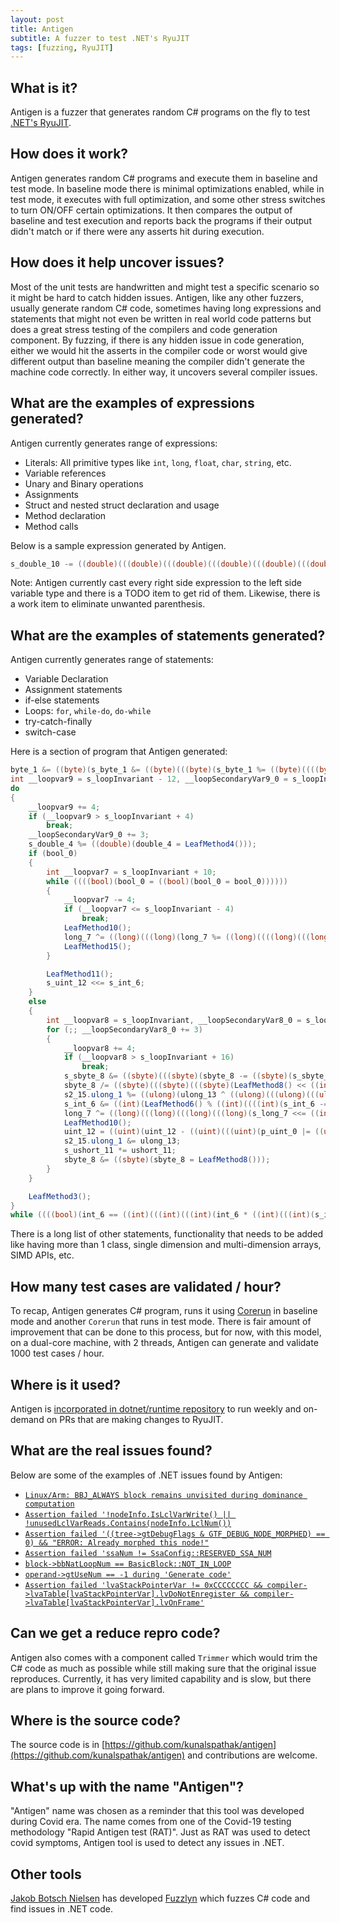 ```yaml
---
layout: post
title: Antigen
subtitle: A fuzzer to test .NET's RyuJIT
tags: [fuzzing, RyuJIT]
---
```


## What is it?

Antigen is a fuzzer that generates random C# programs on the fly to test [.NET's RyuJIT](https://github.com/Potapy4/dotnet-coreclr/blob/master/Documentation/botr/ryujit-overview.md).

## How does it work?

Antigen generates random C# programs and execute them in baseline and test mode. In baseline mode there is minimal optimizations enabled, while in test mode, it executes with full optimization, and some other stress switches to turn ON/OFF certain optimizations. It then compares the output of baseline and test execution and reports back the programs if their output didn't match or if there were any asserts hit during execution.

## How does it help uncover issues?

Most of the unit tests are handwritten and might test a specific scenario so it might be hard to catch hidden issues. Antigen, like any other fuzzers, usually generate random C# code, sometimes having long expressions and statements that might not even be written in real world code patterns but does a great stress testing of the compilers and code generation component. By fuzzing, if there is any hidden issue in code generation, either we would hit the asserts in the compiler code or worst would give different output than baseline meaning the compiler didn't generate the machine code correctly. In either way, it uncovers several compiler issues.

## What are the examples of expressions generated?

Antigen currently generates range of expressions:
- Literals: All primitive types like `int`, `long`, `float`, `char`, `string`, etc.
- Variable references
- Unary and Binary operations
- Assignments
- Struct and nested struct declaration and usage
- Method declaration
- Method calls

Below is a sample expression generated by Antigen.

```c#
s_double_10 -= ((double)(((double)(((double)(((double)(((double)(((double)(LeafMethod4() - -2)) + ((double)(s_double_10 %= ((double)((s_double_10) + 58)))))) - ((double)(double_55 += ((double)(s_double_10 + LeafMethod4())))))) % ((double)((((double)(((double)(((double)(double_55 /= ((double)((s_double_10) + 22)))) + double_28)) / ((double)((((double)(s_double_10 *= ((double)(LeafMethod4() + double_28))))) + 96))))) + 2)))) + ((double)(((double)(((double)(((double)(p_double_44 += double_55)) % ((double)((p_double_44) + 44)))) - ((double)(((double)(double_55 - p_double_44)) + ((double)(p_double_44 += double_28)))))) + ((double)(((double)(double_28 += ((double)(s_double_10 / ((double)((double_28) + 7)))))) + ((double)(((double)(double_55 % ((double)((s_double_10) + 30)))) + LeafMethod4())))))))) * ((double)(((double)(((double)(((double)(double_28 + ((double)(double_55 * LeafMethod4())))) * ((double)(double_28 /= ((double)((((double)(LeafMethod4() + double_28))) + 72)))))) * ((double)(((double)(((double)(double_28 * LeafMethod4())) % ((double)((((double)(double_55 % ((double)((LeafMethod4()) + 57))))) + 8)))) + ((double)(((double)(LeafMethod4() % ((double)((s_double_10) + 67)))) * ((double)(double_28 += s_double_10)))))))) + p_double_44))));
```

Note: Antigen currently cast every right side expression to the left side variable type and there is a TODO item to get rid of them. Likewise, there is a work item to eliminate unwanted parenthesis.

## What are the examples of statements generated?

Antigen currently generates range of statements:
- Variable Declaration
- Assignment statements
- if-else statements
- Loops: `for`, `while-do`, `do-while`
- try-catch-finally
- switch-case

Here is a section of program that Antigen generated:

```c#
byte_1 &= ((byte)(s_byte_1 &= ((byte)(((byte)(s_byte_1 %= ((byte)((((byte)(((byte)(((byte)(byte_1 * s_byte_1)) % ((byte)((((byte)(s_byte_1 ^= s_byte_1))) + 96)))) % ((byte)((byte_1) + 43))))) + 77)))) + ((byte)(LeafMethod1() + ((byte)(((byte)(((byte)(s_byte_1 - s_byte_1)) / ((byte)((((byte)(LeafMethod1() * LeafMethod1()))) + 65)))) - ((byte)(((byte)(s_byte_1 / ((byte)((LeafMethod1()) + 61)))) | ((byte)(byte_1 * byte_1))))))))))));
int __loopvar9 = s_loopInvariant - 12, __loopSecondaryVar9_0 = s_loopInvariant - 10;
do
{
    __loopvar9 += 4;
    if (__loopvar9 > s_loopInvariant + 4)
        break;
    __loopSecondaryVar9_0 += 3;
    s_double_4 %= ((double)(double_4 = LeafMethod4()));
    if (bool_0)
    {
        int __loopvar7 = s_loopInvariant + 10;
        while ((((bool)(bool_0 = ((bool)(bool_0 = bool_0))))))
        {
            __loopvar7 -= 4;
            if (__loopvar7 <= s_loopInvariant - 4)
                break;
            LeafMethod10();
            long_7 ^= ((long)(((long)(long_7 %= ((long)((((long)(((long)(((long)(long_7 & LeafMethod7())) - ((long)(long_7 = LeafMethod7())))) + ((long)(s_long_7 <<= ((int)(((int)(LeafMethod6() & LeafMethod6())) ^ ((int)(p_int_5 ^= int_6))))))))) + 90)))) * long_7));
            LeafMethod15();
        }

        LeafMethod11();
        s_uint_12 <<= s_int_6;
    }
    else
    {
        int __loopvar8 = s_loopInvariant, __loopSecondaryVar8_0 = s_loopInvariant - 10;
        for (;; __loopSecondaryVar8_0 += 3)
        {
            __loopvar8 += 4;
            if (__loopvar8 > s_loopInvariant + 16)
                break;
            s_sbyte_8 &= ((sbyte)(((sbyte)(sbyte_8 -= ((sbyte)(s_sbyte_8 = ((sbyte)(sbyte_8 >> ((int)(((int)(s_int_6 - LeafMethod6())) + ((int)(int_6 - LeafMethod6())))))))))) * s_sbyte_8));
            sbyte_8 /= ((sbyte)(((sbyte)(((sbyte)(LeafMethod8() << ((int)(((int)(int_6 >> 1)) % ((int)((((int)(int_6 += ((int)(LeafMethod6() & LeafMethod6()))))) + 28)))))) * ((sbyte)(((sbyte)(sbyte_8 <<= s_int_6)) % ((sbyte)((((sbyte)(sbyte_8 &= sbyte_8))) + 31)))))) ^ ((sbyte)(((sbyte)(s_sbyte_8 <<= LeafMethod6())) >> LeafMethod6()))));
            s2_15.ulong_1 %= ((ulong)(ulong_13 ^ ((ulong)(((ulong)(((ulong)(ulong_13 = ((ulong)(((ulong)(s_ulong_13 -= s_ulong_13)) * ((ulong)(s2_15.ulong_1 %= ((ulong)((s2_15.ulong_1) + 51)))))))) * ((ulong)(((ulong)(s_ulong_13 % ((ulong)((((ulong)(ulong_13 &= s2_15.ulong_1))) + 10)))) / ((ulong)((LeafMethod13()) + 71)))))) * ulong_13))));
            s_int_6 &= ((int)(LeafMethod6() % ((int)((((int)(s_int_6 -= ((int)(((int)(((int)(4 | ((int)(s_int_6 |= s_int_6)))) - s_int_6)) | ((int)(((int)(((int)(s_int_6 % ((int)((1) + 26)))) ^ ((int)(int_6 ^= s_int_6)))) / ((int)((((int)(s_int_6 = ((int)(int_6 - int_6))))) + 11))))))))) + 12))));
            long_7 ^= ((long)(((long)(((long)(((long)(s_long_7 <<= ((int)(p_int_5 >>= s_int_6)))) << ((int)(int_6 -= ((int)(((int)(p_int_5 -= int_6)) % ((int)((((int)(LeafMethod6() - s_int_6))) + 22)))))))) ^ ((long)(long_7 * LeafMethod7())))) | ((long)(((long)(((long)(long_7 | long_7)) >> ((int)(s_int_6 -= LeafMethod6())))) ^ s_long_7))));
            LeafMethod10();
            uint_12 = ((uint)(uint_12 - ((uint)(((uint)(p_uint_0 |= ((uint)(p_uint_0 >>= ((int)(((int)(s_int_6 |= int_6)) >> ((int)(s_int_6 << 94)))))))) * ((uint)(((uint)(((uint)(((uint)(s_uint_12 + LeafMethod12())) / ((uint)((uint_12) + 22)))) % ((uint)((((uint)(((uint)(s_uint_12 * LeafMethod12())) % ((uint)((((uint)(s_uint_12 + LeafMethod12()))) + 51))))) + 54)))) % ((uint)((((uint)(((uint)(((uint)(uint_12 % ((uint)((LeafMethod12()) + 10)))) + ((uint)(LeafMethod12() / ((uint)((LeafMethod12()) + 66)))))) & ((uint)(s_uint_12 = ((uint)(uint_12 | uint_12))))))) + 86))))))));
            s2_15.ulong_1 &= ulong_13;
            s_ushort_11 *= ushort_11;
            sbyte_8 &= ((sbyte)(sbyte_8 = LeafMethod8()));
        }
    }

    LeafMethod3();
}
while ((((bool)(int_6 == ((int)(((int)(((int)(int_6 * ((int)(((int)(s_int_6 /= ((int)((LeafMethod6()) + 43)))) ^ ((int)(int_6 ^= int_6)))))) & ((int)(int_6 -= ((int)(s_int_6 &= ((int)(int_6 % ((int)((p_int_5) + 21)))))))))) % ((int)((((int)(s_int_6 *= ((int)(((int)(int_6 &= ((int)(p_int_5 >> s_int_6)))) & ((int)(((int)(s_int_6 -= LeafMethod6())) ^ ((int)(LeafMethod6() | s_int_6))))))))) + 48))))))));
```

There is a long list of other statements, functionality that needs to be added like having more than 1 class, single dimension and multi-dimension arrays, SIMD APIs, etc.

## How many test cases are validated / hour?

To recap, Antigen generates C# program, runs it using [Corerun](https://github.com/dotnet/runtime/blob/f3c705ef291ff89b53220a31d8321355471d1937/docs/workflow/testing/using-corerun.md) in baseline mode and another `Corerun` that runs in test mode. There is fair amount of improvement that can be done to this process, but for now, with this model, on a dual-core machine, with 2 threads, Antigen can generate and validate 1000 test cases / hour.


## Where is it used?

Antigen is [incorporated in dotnet/runtime repository](https://github.com/dotnet/runtime/pull/59489) to run weekly and on-demand on PRs that are making changes to RyuJIT.

## What are the real issues found?

Below are some of the examples of .NET issues found by Antigen:

- [`Linux/Arm: BBJ_ALWAYS block remains unvisited during dominance computation`](https://github.com/dotnet/runtime/issues/59298)
- [`Assertion failed '!nodeInfo.IsLclVarWrite() || !unusedLclVarReads.Contains(nodeInfo.LclNum())`](https://github.com/dotnet/runtime/issues/57919)
- [`Assertion failed '((tree->gtDebugFlags & GTF_DEBUG_NODE_MORPHED) == 0) && "ERROR: Already morphed this node!"`](https://github.com/dotnet/runtime/issues/56962)
- [`Assertion failed 'ssaNum != SsaConfig::RESERVED_SSA_NUM`](https://github.com/dotnet/runtime/issues/57916)
- [`block->bbNatLoopNum == BasicBlock::NOT_IN_LOOP`](https://github.com/dotnet/runtime/issues/56961)
- [`operand->gtUseNum == -1 during 'Generate code'`](https://github.com/dotnet/runtime/issues/56953)
- [`Assertion failed 'lvaStackPointerVar != 0xCCCCCCCC && compiler->lvaTable[lvaStackPointerVar].lvDoNotEnregister && compiler->lvaTable[lvaStackPointerVar].lvOnFrame'`](https://github.com/dotnet/runtime/pull/59759)


## Can we get a reduce repro code?

Antigen also comes with a component called `Trimmer` which would trim the C# code as much as possible while still making sure that the original issue reproduces. Currently, it has very limited capability and is slow, but there are plans to improve it going forward.

## Where is the source code?

The source code is in [https://github.com/kunalspathak/antigen](https://github.com/kunalspathak/antigen) and contributions are welcome.

## What's up with the name "Antigen"?

"Antigen" name was chosen as a reminder that this tool was developed during Covid era. The name comes from one of the Covid-19 testing methodology "Rapid Antigen test (RAT)". Just as RAT was used to detect covid symptoms, Antigen tool is used to detect any issues in .NET.

## Other tools

[Jakob Botsch Nielsen](https://jakobbotsch.com/) has developed [Fuzzlyn](https://github.com/jakobbotsch/Fuzzlyn) which fuzzes C# code and find issues in .NET code.